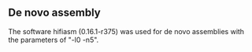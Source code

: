 ## De novo assembly
The software hifiasm (0.16.1-r375) was used for de novo assemblies with the parameters of "-l0 -n5".

